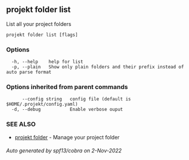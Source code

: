 ## projekt folder list

List all your project folders

```
projekt folder list [flags]
```

### Options

```
  -h, --help    help for list
  -p, --plain   Show only plain folders and their prefix instead of auto parse format
```

### Options inherited from parent commands

```
      --config string   config file (default is $HOME/.projekt/config.yaml)
  -d, --debug           Enable verbose ouput
```

### SEE ALSO

* [projekt folder](projekt_folder.md)	 - Manage your project folder

###### Auto generated by spf13/cobra on 2-Nov-2022
